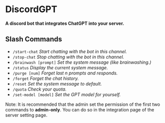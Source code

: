 # DiscordGPT
**A discord bot that integrates ChatGPT into your server.**

## Slash Commands
- `/start-chat` *Start chatting with the bot in this channel.*
- `/stop-chat` *Stop chatting with the bot in this channel.*
- `/brainwash [prompt]` *Set the system message (like brainwashing.)*
- `/status` *Display the current system message.*
- `/purge [num]` *Forget last n prompts and responds.*
- `/forget` *Forget the chat history.*
- `/reset` *Set the system message to default.*
- `/quota` *Check your quota.*
- `/set-model [model]` *Set the GPT model for yourself.*

Note: It is recommended that the admin set the permission of the first two commands to **admin-only**. You can do so in the integration page of the server setting page.
